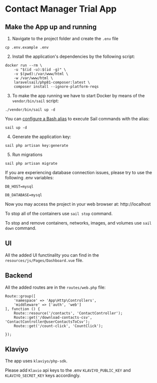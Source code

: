 # Contact Manager Trial App

## Make the App up and running

1. Navigate to the project folder and create the `.env` file

```
cp .env.example .env
```

2. Install the application's dependencies by the following script:

```
docker run --rm \
    -u "$(id -u):$(id -g)" \
    -v $(pwd):/var/www/html \
    -w /var/www/html \
    laravelsail/php81-composer:latest \
    composer install --ignore-platform-reqs
```

3. To make the app running we have to start Docker by means of the `vendor/bin/sail` script:

```
./vendor/bin/sail up -d
```

You can [configure a Bash alias](https://laravel.com/docs/8.x/sail#installing-composer-dependencies-for-existing-projects) to execute Sail commands with the alias:

```
sail up -d
```

4. Generate the application key:

```
sail php artisan key:generate
```

5. Run migrations

```
sail php artisan migrate
```

If you are experiencing database connection issues, please try to use the following .env variables:

```
DB_HOST=mysql

DB_DATABASE=mysql
```

Now you may access the project in your web browser at: http://localhost

To stop all of the containers use `sail stop` command.

To stop and remove containers, networks, images, and volumes use `sail down` command.


## UI

All the added UI functinality you can find in the `resources/js/Pages/Dashboard.vue` file.

## Backend

All the added routes are in the `routes/web.php` file:

```
Route::group([
    'namespace' => 'App\Http\Controllers',
    'middleware' => ['auth', 'web']
], function () {
    Route::resource('/contacts', 'ContactController');
    Route::get('/download-contacts-csv', 'ContactController@userContactsToCsv');
    Route::get('/count-click', 'CountClick');
    
});
```

## Klaviyo

The app uses `klaviyo/php-sdk`.

Please add `Klavio` api keys to the .env `KLAVIYO_PUBLIC_KEY` and `KLAVIYO_SECRET_KEY` keys accordingly.
